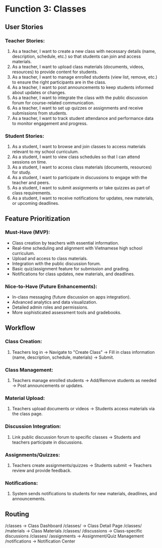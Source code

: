 # Function 3: Classes

## User Stories

### Teacher Stories:

1. As a teacher, I want to create a new class with necessary details (name, description, schedule, etc.) so that students can join and access materials.
2. As a teacher, I want to upload class materials (documents, videos, resources) to provide content for students.
3. As a teacher, I want to manage enrolled students (view list, remove, etc.) to ensure the right participants are in the class.
4. As a teacher, I want to post announcements to keep students informed about updates or changes.
5. As a teacher, I want to integrate the class with the public discussion forum for course-related communication.
6. As a teacher, I want to set up quizzes or assignments and receive submissions from students.
7. As a teacher, I want to track student attendance and performance data to monitor engagement and progress.

### Student Stories:

1. As a student, I want to browse and join classes to access materials relevant to my school curriculum.
2. As a student, I want to view class schedules so that I can attend sessions on time.
3. As a student, I want to access class materials (documents, resources) for study.
4. As a student, I want to participate in discussions to engage with the teacher and peers.
5. As a student, I want to submit assignments or take quizzes as part of class requirements.
6. As a student, I want to receive notifications for updates, new materials, or upcoming deadlines.

## Feature Prioritization

### Must-Have (MVP):

- Class creation by teachers with essential information.
- Real-time scheduling and alignment with Vietnamese high school curriculum.
- Upload and access to class materials.
- Integration with the public discussion forum.
- Basic quiz/assignment feature for submission and grading.
- Notifications for class updates, new materials, and deadlines.

### Nice-to-Have (Future Enhancements):

- In-class messaging (future discussion on apps integration).
- Advanced analytics and data visualization.
- Detailed admin roles and permissions.
- More sophisticated assessment tools and gradebooks.

## Workflow

### Class Creation:

1. Teachers log in → Navigate to "Create Class" → Fill in class information (name, description, schedule, materials) → Submit.

### Class Management:

1. Teachers manage enrolled students → Add/Remove students as needed → Post announcements or updates.

### Material Upload:

1. Teachers upload documents or videos → Students access materials via the class page.

### Discussion Integration:

1. Link public discussion forum to specific classes → Students and teachers participate in discussions.

### Assignments/Quizzes:

1. Teachers create assignments/quizzes → Students submit → Teachers review and provide feedback.

### Notifications:

1. System sends notifications to students for new materials, deadlines, and announcements.

## Routing

/classes → Class Dashboard
/classes/
→ Class Detail Page
/classes/
/materials → Class Materials
/classes/
/discussions → Class-specific discussions
/classes/
/assignments → Assignment/Quiz Management
/notifications → Notification Center
